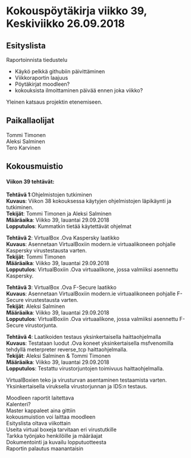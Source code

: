 # Kokouspöytäkirja viikko 39, Keskiviikko 26.09.2018  

## Esityslista  
Raportoinnista tiedustelu  
* Käykö pelkkä githubiin päivittäminen
* Viikkoraportin laajuus
* Pöytäkirjat moodleen?
* kokouksista ilmoittaminen päivää ennen joka viikko?  
  
Yleinen katsaus projektin etenemiseen.


## Paikallaolijat
Tommi Timonen  
Aleksi Salminen  
Tero Karvinen  

## Kokousmuistio
  
#### Viikon 39 tehtävät:  
**Tehtävä 1**:Ohjelmistojen tutkiminen  
**Kuvaus**: Viikon 38 kokouksessa käytyjen ohjelmistojen läpikäynti ja tutkiminen.  
**Tekijät**: Tommi Timonen ja Aleksi Salminen  
**Määräaika**: Viikko 39, lauantai 29.09.2018  
**Lopputulos**: Kummatkin tietää käytettävät ohjelmat  

**Tehtävä 2**: VirtualBox .Ova Kaspersky laatikko  
**Kuvaus**: Asennetaan VirtualBoxiin modern.ie virtuaalikoneen pohjalle Kaspersky virustestausta varten.  
**Tekijät**: Tommi Timonen  
**Määräaika**: Viikko 39, lauantai 29.09.2018  
**Lopputulos**: VirtualBoxiin .Ova virtuaalikone, jossa valmiiksi asennettu Kaspersky.  

**Tehtävä 3**: VirtualBox .Ova F-Secure laatikko  
**Kuvaus**: Asennetaan VirtualBoxiin modern.ie virtuaalikoneen pohjalle F-Secure virustestausta varten.  
**Tekijät**: Aleksi Salminen  
**Määräaika**: Viikko 39, lauantai 29.09.2018  
**Lopputulos**: VirtualBoxiin .Ova virtuaalikone, jossa valmiiksi asennettu F-Secure virustorjunta.  
  
**Tehtävä 4**: Laatikoiden testaus yksinkertaisella haittaohjelmalla  
**Kuvaus**: Testataan luodut .Ova koneet yksinkertaisella msfvenomilla tehdyllä meterpreter reverse_tcp haittaohjelmalla.  
**Tekijät**: Aleksi Salminen & Tommi Timonen  
**Määräaika**: Viikko 39, lauantai 29.09.2018  
**Lopputulos**: Testattu virustorjuntojen toimivuus haittaohjelmalla.  


VirtualBoxien teko ja virusturvan asentaminen testaamista varten.  
Yksinkertaisella viruksella virustorjunnan ja IDS:n testaus.  

Moodleen raportit laitettava  
Kalenteri?  
Master kappaleet aina gittiin  
kokousmuistion voi laittaa moodleen  
Esityslista oltava viikottain  
Useita virtual boxeja tarvitaan eri virustutkille  
Tarkka työnjako henkilöille ja määräajat  
Dokumentointi ja kuvailu lopputuotteesta  
Raportin palautus maanantaisin  
